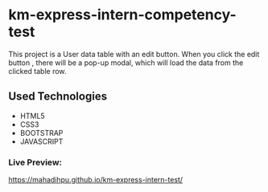 # km-express-intern-competency-test

This project is a User data table with an edit button. When you click the edit button , there will be a pop-up modal,
which will load the data from the clicked table row.

## Used Technologies
* HTML5
* CSS3
* BOOTSTRAP
* JAVASCRIPT

### Live Preview: 
https://mahadihpu.github.io/km-express-intern-test/